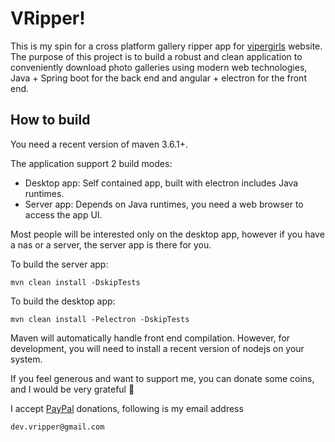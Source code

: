 # VRipper!

This is my spin for a cross platform gallery ripper app for [vipergirls](https://vipergirls.to) website. The purpose of
this project is to build a robust and clean application to conveniently download photo galleries using modern web
technologies, Java + Spring boot for the back end and angular + electron for the front end.

## How to build

You need a recent version of maven 3.6.1+.

The application support 2 build modes:

- Desktop app: Self contained app, built with electron includes Java runtimes.
- Server app: Depends on Java runtimes, you need a web browser to access the app UI.

Most people will be interested only on the desktop app, however if you have a nas or a server, the server app is there
for you.

To build the server app:

    mvn clean install -DskipTests

To build the desktop app:

    mvn clean install -Pelectron -DskipTests

Maven will automatically handle front end compilation. However, for development, you will need to install a recent
version of nodejs on your system.

If you feel generous and want to support me, you can donate some coins, and I would be very grateful 🙏

I accept [PayPal](https://www.paypal.com/myaccount/transfer/homepage/buy/preview) donations, following is my email
address

    dev.vripper@gmail.com
